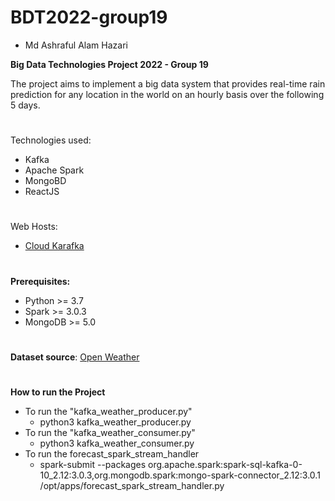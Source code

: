 # BDT2022-group19
- Md Ashraful Alam Hazari


**Big Data Technologies Project 2022 - Group 19**

The project aims to implement a big data system that provides real-time rain prediction for any location in the world on an hourly basis over the following 5 days.


#
Technologies used: 
- Kafka
- Apache Spark
- MongoBD
- ReactJS
#
Web Hosts: 

- [Cloud Karafka](https://cloudkarafka.com)

#

**Prerequisites:**
- Python >= 3.7
- Spark >= 3.0.3
- MongoDB >= 5.0

#
**Dataset source**: 
[Open Weather](https://openweathermap.org/api)


#
**How to run the Project**
- To run the "kafka_weather_producer.py"
  - python3 kafka_weather_producer.py
- To run the "kafka_weather_consumer.py"
  - python3 kafka_weather_consumer.py
- To run the forecast_spark_stream_handler
  - spark-submit --packages org.apache.spark:spark-sql-kafka-0-10_2.12:3.0.3,org.mongodb.spark:mongo-spark-connector_2.12:3.0.1 /opt/apps/forecast_spark_stream_handler.py


